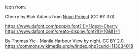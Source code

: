 Icon from:

Cherry by Blair Adams from <a href="https://thenounproject.com/browse/icons/term/cherry/" target="_blank" title="Cherry Icons">Noun Project</a> (CC BY 3.0)

https://www.dafont.com/poppin.font?l[]=1&text=Cherry
https://www.dafont.com/creato-display.font?l[]=10&l[]=1

By Thomas Yie - Manila Harbour View by night, CC BY 2.0, https://commons.wikimedia.org/w/index.php?curid=113034018
